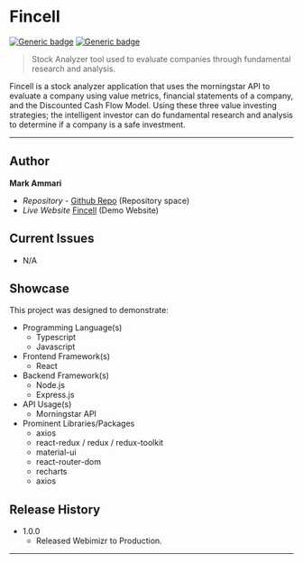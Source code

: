 # Fincell
[![Generic badge](https://img.shields.io/badge/Version-1.0.0-<COLOR>.svg)](https://shields.io/) [![Generic badge](https://img.shields.io/badge/Website-Active-<COLOR>.svg)](https://shields.io/)

> Stock Analyzer tool used to evaluate companies through fundamental research and analysis.

Fincell is a stock analyzer application that uses the morningstar API to evaluate a company using value metrics, financial statements of a company, and the Discounted Cash Flow Model. Using these three value investing strategies; the intelligent investor can do fundamental research and analysis to determine if a company is a safe investment.
 
---
## Author

**Mark Ammari** 
* *Repository* - [Github Repo][repository-url] (Repository space)
* *Live Website* [Fincell][cloud-provider-url] (Demo Website)

## Current Issues
* N/A

## Showcase

This project was designed to demonstrate:

* Programming Language(s)
  * Typescript
  * Javascript
* Frontend Framework(s)
  * React
* Backend Framework(s)
  * Node.js
  * Express.js
* API Usage(s)
  * Morningstar API
* Prominent Libraries/Packages
  * axios
  * react-redux / redux / redux-toolkit
  * material-ui
  * react-router-dom
  * recharts
  * axios

## Release History

* 1.0.0
    * Released Webimizr to Production.
---

[repository-url]: https://github.com/Mark-Ammari/fincell
[cloud-provider-url]: https://fincell.herokuapp.com/